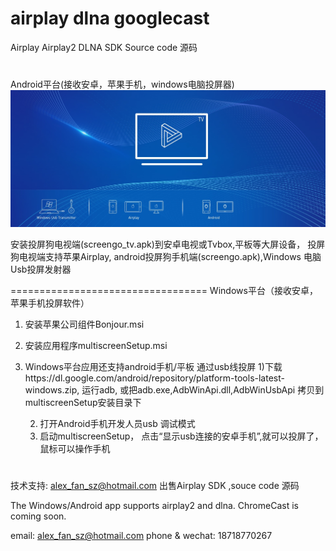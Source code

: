 # airplay dlna googlecast
Airplay Airplay2 DLNA SDK Source code 源码
#
Android平台(接收安卓，苹果手机，windows电脑投屏器)
![image](screengo_1.jpg)

安装投屏狗电视端(screengo_tv.apk)到安卓电视或Tvbox,平板等大屏设备，
投屏狗电视端支持苹果Airplay, android投屏狗手机端(screengo.apk),Windows 电脑Usb投屏发射器



==================================
Windows平台（接收安卓，苹果手机投屏软件）
1. 安装苹果公司组件Bonjour.msi
2. 安装应用程序multiscreenSetup.msi

3. Windows平台应用还支持android手机/平板 通过usb线投屏
   1)下载https://dl.google.com/android/repository/platform-tools-latest-windows.zip,
      运行adb, 或把adb.exe,AdbWinApi.dll,AdbWinUsbApi 拷贝到multiscreenSetup安装目录下
	  
   2) 打开Android手机开发人员usb 调试模式
   3) 启动multiscreenSetup， 点击“显示usb连接的安卓手机”,就可以投屏了，鼠标可以操作手机

#
技术支持: alex_fan_sz@hotmail.com
出售Airplay SDK ,souce code 源码

The Windows/Android app supports airplay2 and dlna.
ChromeCast is coming soon.

email: alex_fan_sz@hotmail.com
phone & wechat: 18718770267
